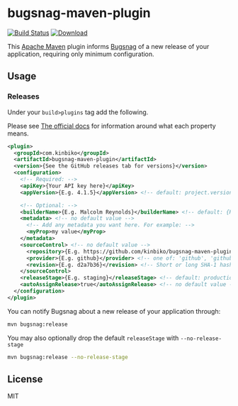 # bugsnag-maven-plugin

[![Build Status](https://travis-ci.org/kinbiko/bugsnag-maven-plugin.svg?branch=master)](https://travis-ci.org/kinbiko/bugsnag-maven-plugin)
[ ![Download](https://api.bintray.com/packages/kinbiko/bugsnag-maven-plugin/bugsnag-maven-plugin/images/download.svg) ](https://bintray.com/kinbiko/bugsnag-maven-plugin/bugsnag-maven-plugin/_latestVersion)

This [Apache Maven](https://maven.apache.org) plugin informs [Bugsnag](https://www.bugsnag.com) of a new release of your application, requiring only minimum configuration.

## Usage

### Releases

Under your `build>plugins` tag add the following.

Please see [The official docs](https://bugsnagbuildapi.docs.apiary.io/#reference/0/build/notify-of-a-build)
for information around what each property means.

```xml
<plugin>
  <groupId>com.kinbiko</groupId>
  <artifactId>bugsnag-maven-plugin</artifactId>
  <version>{See the GitHub releases tab for versions}</version>
  <configuration>
    <!-- Required: -->
    <apiKey>{Your API key here}</apiKey>
    <appVersion>{E.g. 4.1.5}</appVersion> <!-- default: project.version -->

    <!-- Optional: -->
    <builderName>{E.g. Malcolm Reynolds}</builderName> <!-- default: {Hostname} -->
    <metadata> <!-- no default value -->
      <!-- Add any metadata you want here. For example: -->
      <myProp>my value</myProp>
    </metadata>
    <sourceControl> <!-- no default value -->
      <repository>{E.g. https://github.com/kinbiko/bugsnag-maven-plugin}</repository>
      <provider>{E.g. github}</provider> <!-- one of: 'github', 'github-enterprise', 'bitbucket', 'bitbucket-server', 'gitlab', 'gitlab-onpremise' -->
      <revision>{E.g. d2a7b36}</revision> <!-- Short or long SHA-1 hash both supported -->
    </sourceControl>
    <releaseStage>{E.g. staging}</releaseStage> <!-- default: production -->
    <autoAssignRelease>true</autoAssignRelease> <!-- no default value -->
  </configuration>
</plugin>
```

You can notify Bugsnag about a new release of your application through:

```bash
mvn bugsnag:release
```

You may also optionally drop the default `releaseStage` with `--no-release-stage`

```bash
mvn bugsnag:release --no-release-stage
```

## License

MIT
